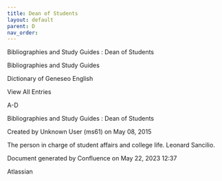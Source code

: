 ```yaml
---
title: Dean of Students
layout: default
parent: D
nav_order:
---
```


Bibliographies and Study Guides : Dean of Students

Bibliographies and Study Guides

Dictionary of Geneseo English

View All Entries

A-D

Bibliographies and Study Guides : Dean of Students

Created by  Unknown User (ms61) on May 08, 2015

The person in charge of student affairs and college life. Leonard Sancilio.

Document generated by Confluence on May 22, 2023 12:37

Atlassian
